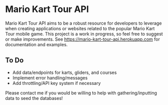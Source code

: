 # Mario Kart Tour API

Mario Kart Tour API aims to be a robust resource for developers to leverage when creating applications or websites related to the popular Mario Kart Tour mobile game.  This project is a work in progress, so feel free to suggest or make improvements.  See https://mario-kart-tour-api.herokuapp.com for documentation and examples.

## To Do

- Add data/endpoints for karts, gliders, and courses
- Implement error handling/messages
- Add throttling/API key system if necessary

Please contact me if you would be willing to help with gathering/inputting data to seed the databases!